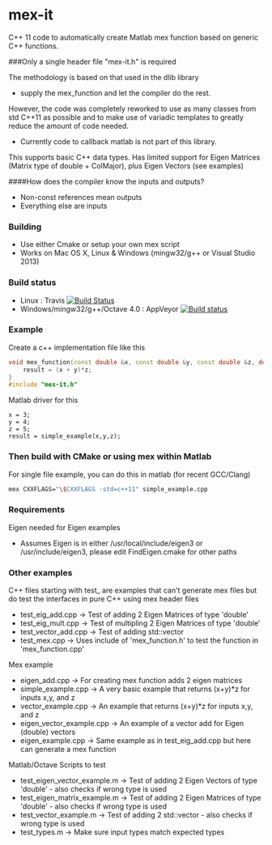 mex-it
======

C++ 11 code to automatically create Matlab mex function based on generic C++ functions.

###Only a single header file "mex-it.h" is required


The methodology is based on that used in the dlib library 
* supply the mex_function and let the compiler do the rest.


However, the code was completely reworked to use as many classes from std C++11 as possible and to make use of variadic templates to greatly reduce the amount of code needed.
* Currently code to callback matlab is not part of this library.

This supports basic C++ data types. 
Has limited support for Eigen Matrices (Matrix type of double + ColMajor), plus Eigen Vectors (see examples)


####How does the compiler know the inputs and outputs?
* Non-const references mean outputs
* Everything else are inputs

### Building
* Use either Cmake or setup your own mex script
* Works on Mac OS X, Linux & Windows (mingw32/g++ or Visual Studio 2013)

### Build status 
* Linux : Travis  [![Build Status](https://travis-ci.org/audiofilter/mex-it.png)](https://travis-ci.org/audiofilter/mex-it)
* Windows/mingw32/g++/Octave 4.0 : AppVeyor [![Build status](https://ci.appveyor.com/api/projects/status/4n3dshqn0oh24g0y?svg=true)](https://ci.appveyor.com/project/audiofilter/mex-it)

### Example
Create a c++ implementation file like this

```c++
void mex_function(const double &x, const double &y, const double &z, double& result) {
	result = (x + y)*z;
}
#include "mex-it.h"
```

Matlab driver for this
```
x = 3;
y = 4;
z = 5;
result = simple_example(x,y,z);
```


### Then build with CMake or using mex within Matlab

For single file example, you can do this in matlab (for recent GCC/Clang)

```sh
mex CXXFLAGS="\$CXXFLAGS -std=c++11" simple_example.cpp
```
### Requirements
Eigen needed for Eigen examples
*	Assumes Eigen is in either /usr/local/include/eigen3 or /usr/include/eigen3, please edit FindEigen.cmake for other paths

### Other examples

C++ files starting with test_ are examples that can't generate mex files but do test the interfaces in pure C++ using mex header
files

* test_eig_add.cpp     -> Test of adding 2 Eigen Matrices of type 'double'
* test_eig_mult.cpp    -> Test of multipling 2 Eigen Matrices of type 'double'
* test_vector_add.cpp  -> Test of adding std::vector<double>
* test_mex.cpp -> Uses include of 'mex_function.h' to test the function in 'mex_function.cpp'

Mex example

* eigen_add.cpp -> For creating mex function adds 2 eigen matrices
* simple_example.cpp -> A very basic example that returns (x+y)*z for inputs x,y, and z
* vector_example.cpp -> An example that returns (x+y)*z for inputs x,y, and z
* eigen_vector_example.cpp  -> An example of a vector add for Eigen (double) vectors
* eigen_example.cpp  -> Same example as in test_eig_add.cpp but here can generate a mex function


Matlab/Octave Scripts to test
* test_eigen_vector_example.m    -> Test of adding 2 Eigen Vectors of type 'double' - also checks if wrong type is used
* test_eigen_matrix_example.m    -> Test of adding 2 Eigen Matrices of type 'double' - also checks if wrong type is used
* test_vector_example.m          -> Test of adding 2 std::vector<double> - also checks if wrong type is used
* test_types.m                   -> Make sure input types match expected types
